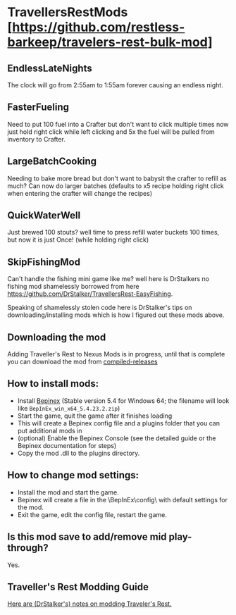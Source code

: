 # TravellersRestMods [https://github.com/restless-barkeep/travelers-rest-bulk-mod]

## EndlessLateNights

The clock will go from 2:55am to 1:55am forever causing an endless night.

## FasterFueling

Need to put 100 fuel into a Crafter but don't want to click multiple times now just hold right click while left clicking and 5x the fuel will be pulled from inventory to Crafter.

## LargeBatchCooking

Needing to bake more bread but don't want to babysit the crafter to refill as much? Can now do larger batches (defaults to x5 recipe holding right click when entering the crafter will change the recipes)

## QuickWaterWell

Just brewed 100 stouts? well time to press refill water buckets 100 times, but now it is just Once! (while holding right click)

## SkipFishingMod

Can't handle the fishing mini game like me? well here is DrStalkers no fishing mod shamelessly borrowed from here https://github.com/DrStalker/TravellersRest-EasyFishing.




Speaking of shamelessly stolen code here is DrStalker's tips on downloading/installing mods which is how I figured out these mods above.

## Downloading the mod

Adding Traveller's Rest to Nexus Mods is in progress, until that is complete you can download the mod from [compiled-releases](https://github.com/DrStalker/TravellersRest-BetterClock/tree/main/compiled-releases)

## How to install mods:

* Install [Bepinex](https://github.com/BepInEx/BepInEx/releases/tag/v5.4.23.2)﻿ (Stable version 5.4 for Windows 64; the filename will look like `BepInEx_win_x64_5.4.23.2.zip`)
* Start the game, quit the game after it finishes loading
* This will create a Bepinex config file and a plugins folder that you can put additional mods in
* (optional) Enable the Bepinex Console (see the detailed guide or the Bepinex documentation for steps)
* Copy the mod .dll to the plugins directory.


## How to change mod settings:

* Install the mod and start the game.
* Bepinex will create a file in the \BepInEx\config\ with default settings for the mod.
* Exit the game, edit the config file, restart the game.


## Is this mod save to add/remove mid play-through?

Yes.

## Traveller's Rest Modding Guide

﻿[Here are (DrStalker's) notes on modding Traveler's Rest.](https://docs.google.com/document/d/e/2PACX-1vSciLNh4KgUxE4L2h_K0KAxi2hE6Z1rhroX0DJVhZIqNEgz2RvYESqffRl8GFONKKF1MjYIIGI5OKHE/pub)  